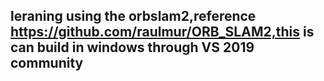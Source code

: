 ## leraning using the orbslam2,reference https://github.com/raulmur/ORB_SLAM2,this is can build in windows through VS 2019 community
